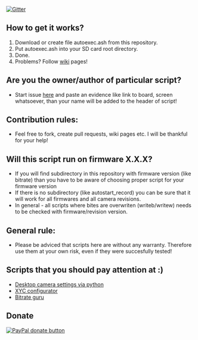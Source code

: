 [![Gitter](https://badges.gitter.im/PJanisio/Xiaomi_Yi_autoexec.svg)](https://gitter.im/PJanisio/Xiaomi_Yi_autoexec?utm_source=badge&utm_medium=badge&utm_campaign=pr-badge)

## How to get it works?

1. Download or create file autoexec.ash from this repository.
2. Put autoexec.ash into your SD card root directory.
3. Done.
4. Problems? Follow [wiki](https://github.com/PJanisio/Xiaomi_Yi_autoexec/wiki) pages!

## Are you the owner/author of particular script?

* Start issue [here](https://github.com/PJanisio/Xiaomi_Yi_autoexec.ash/issues) and paste an evidence like link to board, screen whatsoever, than your name will be added to the header of script!

## Contribution rules:

* Feel free to fork, create pull requests, wiki pages etc. I will be thankful for your help!  

## Will this script run on firmware X.X.X?

* If you will find subdirectory in this repository with firmware version (like bitrate) than you have to be aware of choosing proper script for your firmware version
* If there is no subdirectory (like autostart_record) you can be sure that it will work for all firmwares and all camera revisions.
* In general - all scripts where bites are overwriten (writeb/writew) needs to be checked with firmware/revision version.

## General rule:

* Please be adviced that scripts here are without any warranty. Therefore use them at your own risk, even if they were succesfully tested!  

## Scripts that you should pay attention at :)

* [Desktop camera settings via python](https://github.com/deltaflyer4747/Xiaomi_Yi)
* [XYC configurator](https://github.com/alex-agency/XYC)
* [Bitrate guru](https://github.com/funneld/XiaomiYi)

## Donate
<span class="badge-paypal"><a href="https://www.paypal.com/cgi-bin/webscr?cmd=_donations&business=p%2ejanisio%40gmail%2ecom&lc=GB&item_name=Donate%20for%20efforts&no_note=0&currency_code=USD&bn=PP%2dDonationsBF%3abtn_donate_SM%2egif%3aNonHostedGuest"><img src="https://img.shields.io/badge/paypal-donate-yellow.svg" alt="PayPal donate button" /></a></span>
